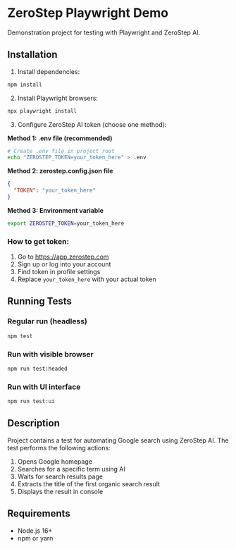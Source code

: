 # ZeroStep Playwright Demo

Demonstration project for testing with Playwright and ZeroStep AI.

## Installation

1. Install dependencies:
```bash
npm install
```

2. Install Playwright browsers:
```bash
npx playwright install
```

3. Configure ZeroStep AI token (choose one method):

**Method 1: .env file (recommended)**
```bash
# Create .env file in project root
echo "ZEROSTEP_TOKEN=your_token_here" > .env
```

**Method 2: zerostep.config.json file**
```json
{
  "TOKEN": "your_token_here"
}
```

**Method 3: Environment variable**
```bash
export ZEROSTEP_TOKEN=your_token_here
```

### How to get token:
1. Go to https://app.zerostep.com
2. Sign up or log into your account
3. Find token in profile settings
4. Replace `your_token_here` with your actual token

## Running Tests

### Regular run (headless)
```bash
npm test
```

### Run with visible browser
```bash
npm run test:headed
```

### Run with UI interface
```bash
npm run test:ui
```

## Description

Project contains a test for automating Google search using ZeroStep AI. The test performs the following actions:

1. Opens Google homepage
2. Searches for a specific term using AI
3. Waits for search results page
4. Extracts the title of the first organic search result
5. Displays the result in console

## Requirements

- Node.js 16+
- npm or yarn
